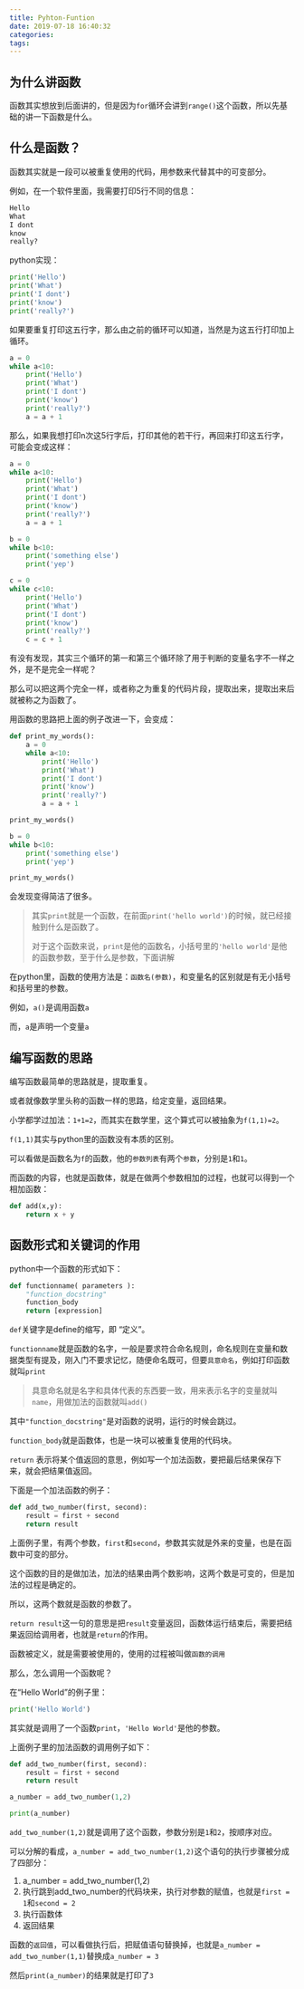 ```yaml
---
title: Pyhton-Funtion
date: 2019-07-18 16:40:32
categories:
tags:
---
```

## 为什么讲函数

函数其实想放到后面讲的，但是因为`for`循环会讲到`range()`这个函数，所以先基础的讲一下函数是什么。

## 什么是函数？

函数其实就是一段可以被重复使用的代码，用参数来代替其中的可变部分。

例如，在一个软件里面，我需要打印5行不同的信息：

``` python
Hello
What
I dont 
know
really?
```

python实现：


``` python
print('Hello')
print('What')
print('I dont')
print('know')
print('really?')
```

如果要重复打印这五行字，那么由之前的循环可以知道，当然是为这五行打印加上循环。

``` python
a = 0
while a<10:
    print('Hello')
    print('What')
    print('I dont')
    print('know')
    print('really?')
    a = a + 1
```

那么，如果我想打印n次这5行字后，打印其他的若干行，再回来打印这五行字，可能会变成这样：

``` python 
a = 0
while a<10:
    print('Hello')
    print('What')
    print('I dont')
    print('know')
    print('really?')
    a = a + 1

b = 0
while b<10:
    print('something else')
    print('yep')

c = 0
while c<10:
    print('Hello')
    print('What')
    print('I dont')
    print('know')
    print('really?')
    c = c + 1
```

有没有发现，其实三个循环的第一和第三个循环除了用于判断的变量名字不一样之外，是不是完全一样呢？

那么可以把这两个完全一样，或者称之为重复的代码片段，提取出来，提取出来后就被称之为函数了。

用函数的思路把上面的例子改进一下，会变成：

``` python
def print_my_words():
    a = 0
    while a<10:
        print('Hello')
        print('What')
        print('I dont')
        print('know')
        print('really?')
        a = a + 1

print_my_words()

b = 0
while b<10:
    print('something else')
    print('yep')

print_my_words()
```

会发现变得简洁了很多。

>其实`print`就是一个函数，在前面`print('hello world')`的时候，就已经接触到什么是函数了。
>
>对于这个函数来说，`print`是他的函数名，小括号里的`'hello world'`是他的函数参数，至于什么是参数，下面讲解

在python里，函数的使用方法是：`函数名(参数)`，和变量名的区别就是有无小括号和括号里的参数。

例如，`a()`是调用函数`a`

而，`a`是声明一个变量`a`

## 编写函数的思路

编写函数最简单的思路就是，提取重复。

或者就像数学里头称的函数一样的思路，给定变量，返回结果。

小学都学过加法：`1+1=2`，而其实在数学里，这个算式可以被抽象为`f(1,1)=2`。

`f(1,1)`其实与python里的函数没有本质的区别。

可以看做是函数名为`f`的函数，他的`参数列表`有两个`参数`，分别是`1`和`1`。

而函数的内容，也就是函数体，就是在做两个参数相加的过程，也就可以得到一个相加函数：

``` python
def add(x,y):
    return x + y
```

## 函数形式和关键词的作用

python中一个函数的形式如下：

``` python
def functionname( parameters ):
    "function_docstring"
    function_body
    return [expression]
```


`def`关键字是define的缩写，即 “定义”。

`functionname`就是函数的名字，一般是要求符合命名规则，命名规则在变量和数据类型有提及，刚入门不要求记忆，随便命名既可，但要`具意命名`，例如打印函数就叫`print`

> 具意命名就是名字和具体代表的东西要一致，用来表示名字的变量就叫`name`，用做加法的函数就叫`add()`

其中`"function_docstring"`是对函数的说明，运行的时候会跳过。

`function_body`就是函数体，也是一块可以被重复使用的代码块。

`return` 表示将某个值返回的意思，例如写一个加法函数，要把最后结果保存下来，就会把结果值返回。

下面是一个加法函数的例子：

``` python
def add_two_number(first, second):
    result = first + second
    return result
```


上面例子里，有两个参数，`first`和`second`，参数其实就是外来的变量，也是在函数中可变的部分。

这个函数的目的是做加法，加法的结果由两个数影响，这两个数是可变的，但是加法的过程是确定的。

所以，这两个数就是函数的参数了。

`return result`这一句的意思是把`result`变量返回，函数体运行结束后，需要把结果返回给调用者，也就是`return`的作用。

函数被定义，就是需要被使用的，使用的过程被叫做`函数的调用`

那么，怎么调用一个函数呢？

在“Hello World”的例子里：

``` python
print('Hello World')
```

其实就是调用了一个函数`print`，`'Hello World'`是他的参数。

上面例子里的加法函数的调用例子如下：

``` python
def add_two_number(first, second):
    result = first + second
    return result

a_number = add_two_number(1,2)

print(a_number)
```

`add_two_number(1,2)`就是调用了这个函数，参数分别是`1`和`2`，按顺序对应。

可以分解的看成，`a_number = add_two_number(1,2)`这个语句的执行步骤被分成了四部分：

1. a_number = add_two_number(1,2)
2. 执行跳到add_two_number的代码块来，执行对参数的赋值，也就是`first = 1`和`second = 2`
3. 执行函数体
4. 返回结果

函数的`返回值`，可以看做执行后，把赋值语句替换掉，也就是`a_number = add_two_number(1,1)`替换成`a_number = 3`

然后`print(a_number)`的结果就是打印了`3`